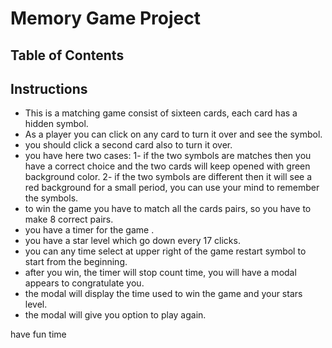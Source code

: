 # Memory Game Project

## Table of Contents

## Instructions
- This is a matching game consist of sixteen cards, each card has a hidden symbol.
- As a player you can click on any card to turn it over and see the symbol.
- you should click a second card also to turn it over.
- you have here two cases:
	1- if the two symbols are matches then you have a correct choice and the two cards will keep opened with green background color.
	2- if the two symbols are different then it will see a red background for a small period, you can use your mind to remember the symbols.
- to win the game you have to match all the cards pairs, so you have to make 8 correct pairs.
- you have a timer for the game .
- you have a star level which go down every 17 clicks.
- you can any time select at upper right of the game restart symbol to start from the beginning.
- after you win, the timer will stop count time, you will have a modal appears to congratulate you.
- the modal will display the time used to win the game and your stars level.
- the modal will give you option to play again.

have fun time